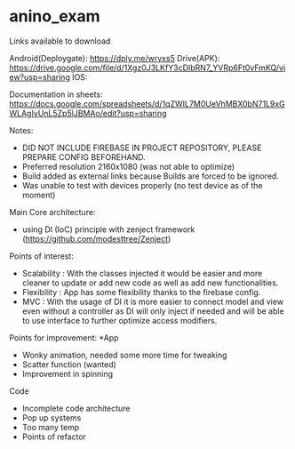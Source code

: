 # anino_exam

Links available to download

Android(Deploygate): https://dply.me/wryxs5
Drive(APK): https://drive.google.com/file/d/1Xgz0J3LKfY3cDIbRN7_YVRp6Ft0vFmKQ/view?usp=sharing
IOS: 

Documentation in sheets: https://docs.google.com/spreadsheets/d/1qZWIL7M0UeVhMBX0bN71L9xGWLAgIvUnL5Zp5lJBMAo/edit?usp=sharing

Notes:
- DID NOT INCLUDE FIREBASE IN PROJECT REPOSITORY, PLEASE PREPARE CONFIG BEFOREHAND.
- Preferred resolution 2160x1080 (was not able to optimize)
- Build added as external links because Builds are forced to be ignored.
- Was unable to test with devices properly (no test device as of the moment) 


Main Core architecture:
- using DI (IoC) principle with zenject framework (https://github.com/modesttree/Zenject)

Points of interest:
- Scalability  : With the classes injected it would be easier and more cleaner to update or add new code as well as add new functionalities.
- Flexibility  : App has some flexibility thanks to the firebase config.
- MVC : With the usage of DI it is more easier to connect model and view even without a controller as DI will only inject if needed and will be able to use interface to further optimize access modifiers.


Points for improvement:
*App
- Wonky animation, needed some more time for tweaking
- Scatter function (wanted)
- Improvement in spinning

Code
- Incomplete code architecture
- Pop up systems
- Too many temp
- Points of refactor
